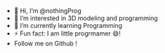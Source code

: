 - 👋 Hi, I’m @nothingProg
- 👀 I’m interested in 3D modeling and programming
- 🌱 I’m currently learning Programming
- ⚡ Fun fact: I am little progrmamer 😄!
- Follow me on Github !

<!---
nothingProg/nothingProg is a ✨ special ✨ repository because its `README.md` (this file) appears on your GitHub profile.
You can click the Preview link to take a look at your changes.
--->

